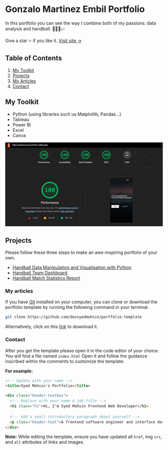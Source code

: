 # Gonzalo Martinez Embil Portfolio

In this portfolio you can see the way I combine both of my passions: data analysis and handball. 🤾🏼‍♀️📈

Give a star ⭐ if you like it. [Visit site &rarr;](https://gonzaloembil.github.io/gonzaloembil.io/)

## Table of Contents

1. [My Toolkit](#projects)
1. [Projects](#my-toolkit)
1. [My Articles](#my-articles)
1. [Contact](#contact)

## My Toolkit

- Python (using libraries such us Matplotlib, Pandas...)
- Tableau
- Power Bi
- Excel
- Canva

<img src="assets/images/lighthouse.png" alt="lighthouse report with 100% scores">

## Projects

Please follow these three steps to make an awe-inspiring portfolio of your own.

- [Handball Data Manipulation and Visualisation with Python](#cloning-the-repository)
- [Handball Team Dashboard](#editing-the-template)
- [Handball Match Statistics Report](#deploying-the-site)

### My articles

If you have [Git](https://git-scm.com/) installed on your computer, you can clone or download the portfolio template by running the following command in your terminal.

```bash
git clone https://github.com/devsyedmohsin/portfolio-template
```

Alternatively, click on this [link](https://github.com/devsyedmohsin/portfolio-template/archive/refs/heads/main.zip) to download it.

### Contact

After you get the template please open it in the code editor of your choice.
You will find a file named `index.html` Open it and follow the guidance inscribed within the comments to customize the template.

**For example:**

```html
<!-- Update with your name -->
<title>Syed Mohsin's Portfolio</title>
```

```html
<div class="header-textbox">
  <!-- Replace with your name & job title -->
  <h1 class="h1">Hi, I'm Syed Mohsin Frontend Web Developer</h1>

  <!-- Add a small introductory paragraph about yourself -->
  <p class="header-text">A frontend software engineer and interface designer</p>
</div>
```

**Note:** While editing the template, ensure you have updated all `href`, img `src`, and `alt` attributes of links and images.

